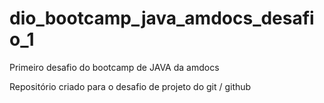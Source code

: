 # dio_bootcamp_java_amdocs_desafio_1
Primeiro desafio do bootcamp de JAVA da amdocs

Repositório criado para o desafio de projeto do git / github
